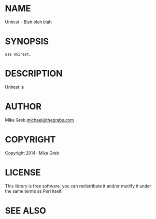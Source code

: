 # NAME

Unirest - Blah blah blah

# SYNOPSIS

    use Unirest;

# DESCRIPTION

Unirest is

# AUTHOR

Mike Greb <michael@thegrebs.com>

# COPYRIGHT

Copyright 2014- Mike Greb

# LICENSE

This library is free software; you can redistribute it and/or modify
it under the same terms as Perl itself.

# SEE ALSO
